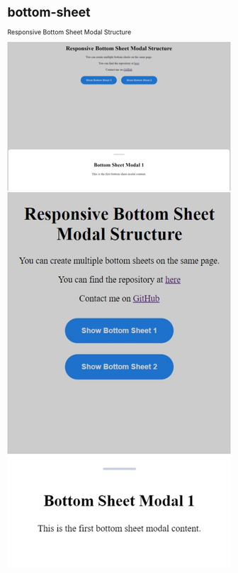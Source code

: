 # bottom-sheet
 Responsive Bottom Sheet Modal Structure

<img src="images/example-1.jpg" alt="desktop">
<img src="images/example-2.jpg" alt="mobile">

